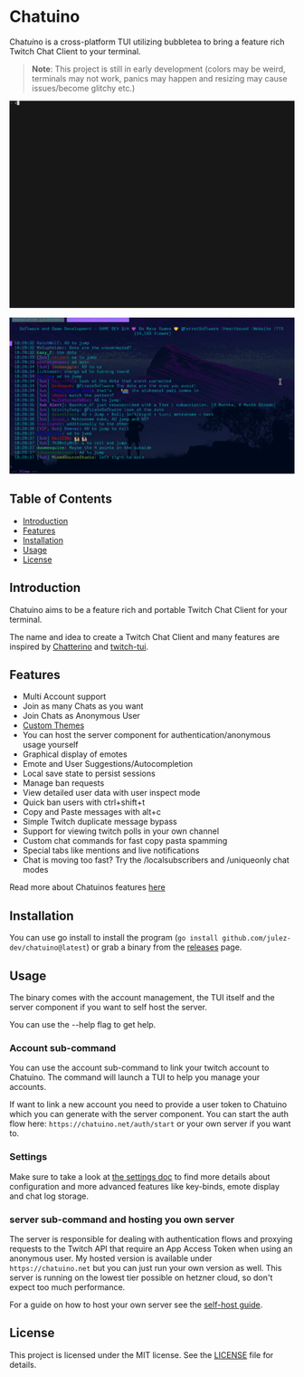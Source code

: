 # Chatuino

Cha*tui*no is a cross-platform TUI utilizing bubbletea to bring a feature rich Twitch Chat Client to your terminal.

> **Note**: This project is still in early development (colors may be weird, terminals may not work, panics may happen and resizing may cause issues/become glitchy etc.)

![Demo of chatuino.](doc/demo.gif)

![Demo of chatuino with emotes enables.](doc/emote-demo.gif)

## Table of Contents

- [Introduction](#introduction)
- [Features](#features)
- [Installation](#installation)
- [Usage](#usage)
- [License](#license)

## Introduction

Chatuino aims to be a feature rich and portable Twitch Chat Client for your terminal.

The name and idea to create a Twitch Chat Client and many features are inspired by [Chatterino](https://github.com/Chatterino/chatterino2) and [twitch-tui](https://github.com/Xithrius/twitch-tui).

## Features

- Multi Account support
- Join as many Chats as you want
- Join Chats as Anonymous User
- [Custom Themes](/doc/THEME.md)
- You can host the server component for authentication/anonymous usage yourself
- Graphical display of emotes
- Emote and User Suggestions/Autocompletion
- Local save state to persist sessions
- Manage ban requests
- View detailed user data with user inspect mode
- Quick ban users with ctrl+shift+t
- Copy and Paste messages with alt+c
- Simple Twitch duplicate message bypass
- Support for viewing twitch polls in your own channel
- Custom chat commands for fast copy pasta spamming
- Special tabs like mentions and live notifications
- Chat is moving too fast? Try the /localsubscribers and /uniqueonly chat modes

Read more about Chatuinos features [here](doc/FEATURES.md)

## Installation

You can use go install to install the program (`go install github.com/julez-dev/chatuino@latest`) or grab a binary from the [releases](https://github.com/julez-dev/chatuino/releases) page.

## Usage

The binary comes with the account management, the TUI itself and the server component if you want to self host the server.

You can use the --help flag to get help.

### Account sub-command

You can use the account sub-command to link your twitch account to Chatuino. The command will launch a TUI to help you manage your accounts.

If want to link a new account you need to provide a user token to Chatuino which you can generate with the server component. You can start the auth flow here: `https://chatuino.net/auth/start` or your own server if you want to.

### Settings

Make sure to take a look at [the settings doc](doc/SETTINGS.md) to find more details about configuration and more advanced features like key-binds, emote display and chat log storage.

### server sub-command and hosting you own server

The server is responsible for dealing with authentication flows and proxying requests to the Twitch API that require an App Access Token when using an anonymous user. My hosted version is available under `https://chatuino.net` but you can just run your own version as well. This server is running on the lowest tier possible on hetzner cloud, so don't expect too much performance.

For a guide on how to host your own server see the [self-host guide](doc/SELF_HOST.md).

## License

This project is licensed under the MIT license. See the [LICENSE](LICENSE) file for details.
